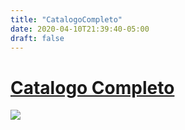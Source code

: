 ```yaml
---
title: "CatalogoCompleto"
date: 2020-04-10T21:39:40-05:00
draft: false
---
```


# [Catalogo Completo](/documents/catalogoColombia.pdf)
[![](/images/catalogo2.png )](/documents/catalogoCompleto.pdf)